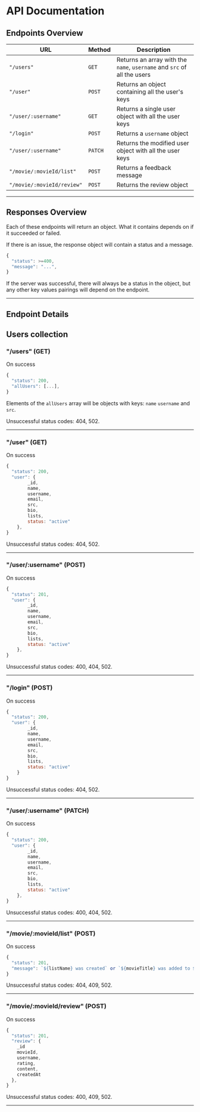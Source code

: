 # API Documentation

## Endpoints Overview

| URL                    | Method | Description                                                    |
| ---------------------- | ------ | -------------------------------------------------------------- |
| `"/users"`             | `GET`  | Returns an array with the `name`, `username` and `src` of all the users    |
| `"/user"` | `POST`  | Returns an object containing all the user's keys |
| `"/user/:username"` | `GET`  | Returns a single user object with all the user keys |
| `"/login"` | `POST`  | Returns a `username` object|
| `"/user/:username"` | `PATCH`  | Returns the modified user object with all the user keys|
| `"/movie/:movieId/list"` | `POST`  | Returns a feedback message |
|`"/movie/:movieId/review"`| `POST` | Returns the review object|
---

## Responses Overview

Each of these endpoints will return an object. What it contains depends on if it succeeded or failed.

If there is an issue, the response object will contain a status and a message.

```js
{
  "status": >=400,
  "message": "...",
}
```

If the server was successful, there will always be a status in the object, but any other key values pairings will depend on the endpoint.

---

## Endpoint Details

## Users collection

### "/users" (GET)

On success
```js
{
  "status": 200,
  "allUsers": [...],
}
```

Elements of the `allUsers` array will be objects with keys: `name` `username` and `src`.

Unsuccessful status codes: 404, 502.

---

### "/user" (GET)

On success
```js
{
  "status": 200,
  "user": {
        _id,
        name,
        username,
        email,
        src,
        bio,
        lists,
        status: "active"
    },
}
```

Unsuccessful status codes: 404, 502.

---

### "/user/:username" (POST)

On success
```js
{
  "status": 201,
  "user": {
        _id,
        name,
        username,
        email,
        src,
        bio,
        lists,
        status: "active"
    },
}
```

Unsuccessful status codes: 400, 404, 502.

---

### "/login" (POST)

On success
```js
{
  "status": 200,
  "user": {
        _id,
        name,
        username,
        email,
        src,
        bio,
        lists,
        status: "active"
    }
}
```

Unsuccessful status codes: 404, 502.

---

### "/user/:username" (PATCH)

On success
```js
{
  "status": 200,
  "user": {
        _id,
        name,
        username,
        email,
        src,
        bio,
        lists,
        status: "active"
    },
}
```

Unsuccessful status codes: 400, 404, 502.

---

### "/movie/:movieId/list" (POST)

On success
```js
{
  "status": 201,
  "message": `${listName} was created` or `${movieTitle} was added to ${listName}`,
}
```

Unsuccessful status codes: 404, 409, 502.

---

### "/movie/:movieId/review" (POST)

On success
```js
{
  "status": 201,
  "review": {
    _id
    movieId,
    username,
    rating,
    content,
    createdAt
  },
}
```

Unsuccessful status codes: 400, 409, 502.

---